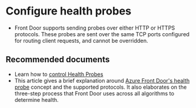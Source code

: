 <properties
    pageTitle="Configure health probes"
    description="Configure health probes"
    service="microsoft.afd"
    resource="afd"
    authors="jtwalters25"
    authorAlias="jewalte"
    displayOrder=""
    selfHelpType="generic"
    supportTopicIds="32614243"
    resourceTags=""
    productPesIds="16611"
    cloudEnvironments="public"
/>

# Configure health probes

* Front Door supports sending probes over either HTTP or HTTPS protocols. These probes are sent over the same TCP ports configured for routing client requests, and cannot be overridden.

## **Recommended documents**
* Learn how to [control Health Probes](https://docs.microsoft.com/azure/frontdoor/front-door-health-probes)<br>
* This article gives a brief explanation around [Azure Front Door's health probe](https://azure.microsoft.com/resources/templates/201-front-door-health-probes/) concept and the supported protocols. It also elaborates on the three-step process that Front Door uses across all algorithms to determine health.<br>

